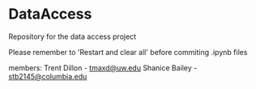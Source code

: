# DataAccess
Repository for the data access project

Please remember to 'Restart and clear all' before commiting .ipynb files

members:
Trent Dillon - tmaxd@uw.edu
Shanice Bailey - stb2145@columbia.edu
